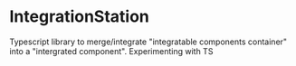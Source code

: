 # IntegrationStation
Typescript library to merge/integrate "integratable components container" into a "intergrated component". Experimenting with TS
